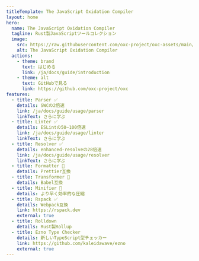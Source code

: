 ```yaml
---
titleTemplate: The JavaScript Oxidation Compiler
layout: home
hero:
  name: The JavaScript Oxidation Compiler
  tagline: Rust製JavaScriptツールコレクション
  image:
    src: https://raw.githubusercontent.com/oxc-project/oxc-assets/main/logo-round.png
    alt: The JavaScript Oxidation Compiler
  actions:
    - theme: brand
      text: はじめる
      link: /ja/docs/guide/introduction
    - theme: alt
      text: GitHubで見る
      link: https://github.com/oxc-project/oxc
features:
  - title: Parser ✅
    details: SWCの2倍速
    link: /ja/docs/guide/usage/parser
    linkText: さらに学ぶ
  - title: Linter ✅
    details: ESLintの50~100倍速
    link: /ja/docs/guide/usage/linter
    linkText: さらに学ぶ
  - title: Resolver ✅
    details: enhanced-resolveの28倍速
    link: /ja/docs/guide/usage/resolver
    linkText: さらに学ぶ
  - title: Formatter 🚧
    details: Prettier互換
  - title: Transformer 🚧
    details: Babel互換
  - title: Minifier 🚧
    details: より早く効率的な圧縮
  - title: Rspack ✅
    details: Webpack互換
    link: https://rspack.dev
    external: true
  - title: Rolldown
    details: Rust製Rollup
  - title: Ezno Type Checker
    details: 新しいTypeScript型チェッカー
    link: https://github.com/kaleidawave/ezno
    external: true
---
```

